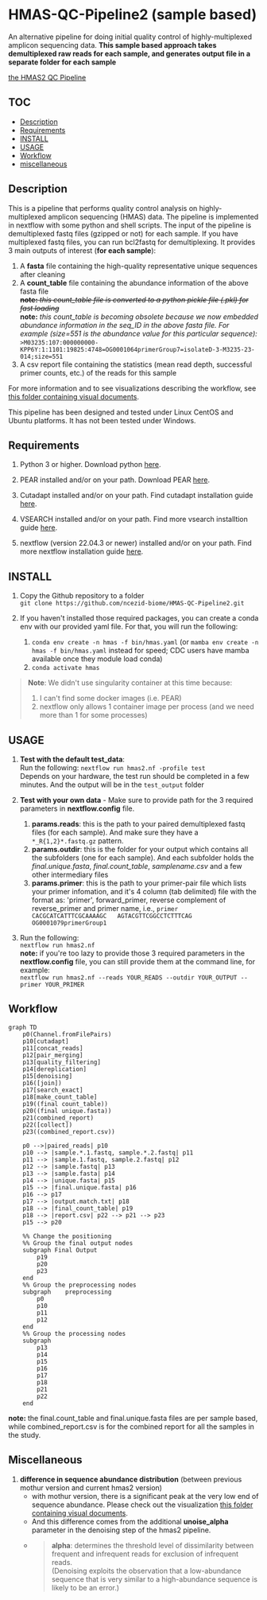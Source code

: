 # HMAS-QC-Pipeline2 (sample based)

An alternative pipeline for doing initial quality control of highly-multiplexed amplicon sequencing data. **This sample based approach takes demultiplexed raw reads for each sample, and generates output file in a separate folder for each sample**

 [the HMAS2 QC Pipeline](https://github.com/ncezid-biome/HMAS-QC-Pipeline2/tree/main)

## TOC
* [Description](#description)
* [Requirements](#requirements)
* [INSTALL](#install)
* [USAGE](#usage)
* [Workflow](#workflow)  
* [miscellaneous](#miscellaneous)  

## Description

This is a pipeline that performs quality control analysis on highly-multiplexed amplicon sequencing (HMAS) data.
The pipeline is implemented in nextflow with some python and shell scripts. The input of the pipeline is demultiplexed fastq files (gzipped or not) for each sample. If you have multiplexed fastq files, you can run bcl2fastq for demultiplexing. 
It provides 3 main outputs of interest (**for each sample**): 

1. A **fasta** file containing the high-quality representative unique sequences after cleaning
2. A **count_table** file containing the abundance information of the above fasta file   
~~**note:** _this count_table file is converted to a python pickle file (.pkl) for fast loading_~~  
**note:** _this count_table is becoming obsolete because we now embedded abundance information  in the seq_ID in the above fasta file. For example (size=551 is the abundance value for this particular sequence):_    
`>M03235:107:000000000-KPP6Y:1:1101:19825:4748=OG0001064primerGroup7=isolateD-3-M3235-23-014;size=551`  
3. A csv report file containing the statistics (mean read depth, successful primer counts, etc.) of the reads for this sample

For more information and to see visualizations describing the workflow, see [this folder containing visual documents](https://github.com/ncezid-biome/HMAS-QC-Pipeline2/tree/main/documents).

This pipeline has been designed and tested under Linux CentOS and Ubuntu platforms.  It has not been tested under Windows.

## Requirements

1. Python 3 or higher. Download python [here](https://www.python.org/downloads/). 


2. PEAR installed and/or on your path. Download PEAR [here](https://www.h-its.org/downloads/pear-academic/).


3. Cutadapt installed and/or on your path. Find cutadapt installation guide [here](https://cutadapt.readthedocs.io/en/stable/installation.html).

4. VSEARCH installed and/or on your path. Find more vsearch installtion guide [here](https://github.com/torognes/vsearch).

5. nextflow (version 22.04.3  or newer) installed and/or on your path. Find more nextflow installation guide [here](https://www.nextflow.io/docs/latest/getstarted.html).

## INSTALL


1. Copy the Github repository to a folder  
`git clone https://github.com/ncezid-biome/HMAS-QC-Pipeline2.git`   

2.  If you haven't installed those required packages, you can create a conda env with our provided yaml file. For that, you will run the following:   
    1. `conda env create -n hmas -f bin/hmas.yaml` (or `mamba env create -n hmas -f bin/hmas.yaml` instead for speed; CDC users have mamba available once they module load conda)   
    2.  `conda activate hmas`  
>**Note**: We didn't use singularity container at this time because:  
> 1. I can't find some docker images (i.e. PEAR)
> 2. nextflow only allows 1 container image per process (and we need more than 1 for some processes)  




## USAGE

 1. **Test with the default test_data**:  
 Run the following: `nextflow run hmas2.nf -profile test`  
 Depends on your hardware, the test run should be completed in a few minutes. And the output will be in the `test_output` folder  

2. **Test with your own data** - Make sure to provide path for the 3 required parameters in **nextflow.config** file.    

    1.  **params.reads**: this is the path to your paired demultiplexed fastq files (for each sample). And make sure they have a `*_R{1,2}*.fastq.gz` pattern.  
    2.  **params.outdir**: this is the folder for your output which contains all the subfolders (one for each sample). And each subfolder holds the _final.unique.fasta_, _final.count_table_, _samplename.csv_ and a few other intermediary files  
    3.  **params.primer**: this is the path to your primer-pair file which lists your primer infomation, and it's 4 column (tab delimited) file with the format as: 'primer', forward_primer, reverse complement of reverse_primer and primer name, i.e.,  `primer  CACGCATCATTTCGCAAAAGC   AGTACGTTCGGCCTCTTTCAG   OG0001079primerGroup1`

  
3. Run the following:  
`nextflow run hmas2.nf`    
**note:** if you're too lazy to provide those 3 required parameters in the **nextflow.config** file, you can still provide them at the command line, for example:  
 `nextflow run hmas2.nf --reads YOUR_READS --outdir YOUR_OUTPUT --primer YOUR_PRIMER`  




   

## Workflow 

```mermaid
graph TD
    p0(Channel.fromFilePairs)
    p10[cutadapt]
    p11[concat_reads]
    p12[pair_merging]
    p13[quality_filtering]
    p14[dereplication]
    p15[denoising]
    p16([join])
    p17[search_exact]
    p18[make_count_table]
    p19((final count_table))
    p20((final unique.fasta))
    p21(combined_report)
    p22([collect])
    p23((combined_report.csv))

    p0 -->|paired_reads| p10
    p10 --> |sample.*.1.fastq, sample.*.2.fastq| p11
    p11 --> |sample.1.fastq, sample.2.fastq| p12
    p12 --> |sample.fastq| p13
    p13 --> |sample.fasta| p14
    p14 --> |unique.fasta| p15
    p15 --> |final.unique.fasta| p16
    p16 --> p17
    p17 --> |output.match.txt| p18
    p18 --> |final_count_table| p19
    p18 --> |report.csv| p22 --> p21 --> p23
    p15 --> p20

    %% Change the positioning
    %% Group the final output nodes
    subgraph Final Output 
        p19
        p20
        p23
    end
    %% Group the preprocessing nodes
    subgraph    preprocessing
        p0
        p10
        p11
        p12
    end
    %% Group the processing nodes
    subgraph          
        p13
        p14
        p15
        p16
        p17
        p18
        p21
        p22
    end

```  
**note:** the final.count_table and final.unique.fasta files are per sample based, while combined_report.csv is for the combined report for all the samples in the study.  

## Miscellaneous 

1.  **difference in sequence abundance distribution** (between previous mothur version and current hmas2 version)   
    - with mothur version, there is a significant peak at the very low end of sequence abundance. Please check out the visualization [this folder containing visual documents](https://github.com/ncezid-biome/HMAS-QC-Pipeline2/tree/sample_base/documents).    
    - And this difference comes from the additional **unoise_alpha** parameter in the denoising step of the hmas2 pipeline. 
    - > **alpha**: determines the threshold level of dissimilarity between frequent and infrequent reads for exclusion of infrequent reads.  
    (Denoising exploits the observation that a low-abundance sequence that is very similar to a 
high-abundance sequence is likely to be an error.)